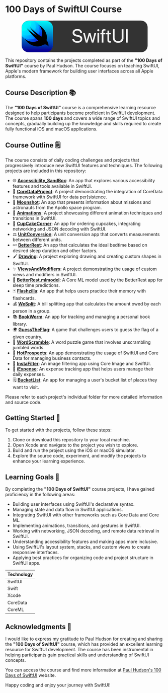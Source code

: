 # 100 Days of SwiftUI Course 
<p align="center">
  <img src="https://github.com/venkinyamagoudar/100DaysSwiftUI/blob/main/Resources/swiftui-badge.png" alt="Banner">
</p>

This repository contains the projects completed as part of the **"100 Days of SwiftUI"** course by Paul Hudson. The course focuses on teaching SwiftUI, Apple's modern framework for building user interfaces across all Apple platforms.

## Course Description 📚

The **"100 Days of SwiftUI"** course is a comprehensive learning resource designed to help participants become proficient in SwiftUI development. The course spans **100 days** and covers a wide range of SwiftUI topics and concepts, gradually building up the knowledge and skills required to create fully functional iOS and macOS applications.

## Course Outline 🗒️

The course consists of daily coding challenges and projects that progressively introduce new SwiftUI features and techniques. The following projects are included in this repository:


- 🌐 **[Accessibility_SandBox](https://github.com/venkinyamagoudar/100DaysSwiftUI/tree/main/Accessibility_SandBox)**: An app that explores various accessibility features and tools available in SwiftUI. 
- 💾 **[CoreDataProject](https://github.com/venkinyamagoudar/100DaysSwiftUI/tree/main/CoreDataProject)**: A project demonstrating the integration of CoreData framework with SwiftUI for data per[sistence.
- 🚀 **[Moonshot](https://github.com/venkinyamagoudar/100DaysSwiftUI/tree/main/Moonshot)**: An app that presents information about missions and astronauts from the Apollo space program.
- 🎥 **[Animations](https://github.com/venkinyamagoudar/100DaysSwiftUI/tree/main/Animations)**: A project showcasing different animation techniques and transitions in SwiftUI.
- 🧁 **[CupCakeCorner](https://github.com/venkinyamagoudar/100DaysSwiftUI/tree/main/CupCakeCorner)**: An app for ordering cupcakes, integrating networking and JSON decoding with SwiftUI.
- ⚖️ **[UnitConversion](https://github.com/venkinyamagoudar/100DaysSwiftUI/tree/main/UnitConversion)**: A unit conversion app that converts measurements between different units.
- 💤 **[BetterRest](https://github.com/venkinyamagoudar/100DaysSwiftUI/tree/main/BetterRest)**: An app that calculates the ideal bedtime based on desired sleep duration and other factors.
- 🖌️ **[Drawing](https://github.com/venkinyamagoudar/100DaysSwiftUI/tree/main/Drawing)**: A project exploring drawing and creating custom shapes in SwiftUI.
- ✨ **[ViewsAndModifiers](https://github.com/venkinyamagoudar/100DaysSwiftUI/tree/main/ViewsAndModifiers)**: A project demonstrating the usage of custom views and modifiers in SwiftUI.
- 🧠 **[BetterRest.mlmodel](Accessibility_SandBox/README.md)**: A Core ML model used by the BetterRest app for sleep time predictions.
- 🃏 **[Flashzilla](https://github.com/venkinyamagoudar/100DaysSwiftUI/tree/main/Flashzilla)**: An app that helps users practice their memory with flashcards.
- 💰 **[WeSplit](https://github.com/venkinyamagoudar/100DaysSwiftUI/tree/main/WeSplit)**: A bill splitting app that calculates the amount owed by each person in a group.
- 📚 **[BookWorm](https://github.com/venkinyamagoudar/100DaysSwiftUI/tree/main/BookWorm)**: An app for tracking and managing a personal book library.
- 🌍 **[GuessTheFlag](https://github.com/venkinyamagoudar/100DaysSwiftUI/tree/main/GuessTheFlag)**: A game that challenges users to guess the flag of a given country.
- 🧩 **[WordScramble](https://github.com/venkinyamagoudar/100DaysSwiftUI/tree/main/WordScramble)**: A word puzzle game that involves unscrambling jumbled words.
- 📇 **[HotProspects](https://github.com/venkinyamagoudar/100DaysSwiftUI/tree/main/HotProspects)**: An app demonstrating the usage of SwiftUI and Core Data for managing business contacts.
- 📸 **[InstaFilter](https://github.com/venkinyamagoudar/100DaysSwiftUI/tree/main/InstaFilter)**: An image filtering app using Core Image and SwiftUI.
- 💸 **[iExpense](https://github.com/venkinyamagoudar/100DaysSwiftUI/tree/main/iExpense)**: An expense tracking app that helps users manage their daily expenses.
- 🗒️ **[BucketList](https://github.com/venkinyamagoudar/100DaysSwiftUI/tree/main/BucketList)**: An app for managing a user's bucket list of places they want to visit.

Please refer to each project's individual folder for more detailed information and source code.

## Getting Started 🚀

To get started with the projects, follow these steps:

1. Clone or download this repository to your local machine.
2. Open Xcode and navigate to the project you wish to explore.
3. Build and run the project using the iOS or macOS simulator.
4. Explore the source code, experiment, and modify the projects to enhance your learning experience.

## Learning Goals 🎯

By completing the **"100 Days of SwiftUI"** course projects, I have gained proficiency in the following areas:

- Building user interfaces using SwiftUI's declarative syntax.
- Managing state and data flow in SwiftUI applications.
- Integrating SwiftUI with other frameworks such as Core Data and Core ML.
- Implementing animations, transitions, and gestures in SwiftUI.
- Working with networking, JSON decoding, and remote data retrieval in SwiftUI.
- Understanding accessibility features and making apps more inclusive.
- Using SwiftUI's layout system, stacks, and custom views to create responsive interfaces.
- Applying best practices for organizing code and project structure in SwiftUI apps.


| Technology  |
| ------------------ | 
| SwiftUI                  |
| Swift                       |
| Xcode                       |
| CoreData             |
| CoreML     |


## Acknowledgments 🙏

I would like to express my gratitude to Paul Hudson for creating and sharing the **"100 Days of SwiftUI"** course, which has provided an excellent learning resource for SwiftUI development. The course has been instrumental in helping participants gain practical skills and understanding of SwiftUI concepts.

You can access the course and find more information at [Paul Hudson's 100 Days of SwiftUI](https://www.hackingwithswift.com/100/swiftui) website.

Happy coding and enjoy your journey with SwiftUI!
